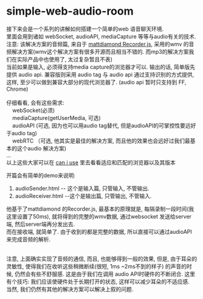 simple-web-audio-room
=====================

接下来会是一个系列的讲解如何搭建一个简单的web 语音聊天环境.<br />
里面会用到诸如 webSocket, audioAPI, mediaCapture 等等与audio有关的技术.<br />
注意: 该解决方案的音频篇, 来自于 <a href="https://github.com/mattdiamond/Recorderjs">mattdiamond  Recorder.js</a>, 采用的wmv 的音频解决方案(wmv这个解决方案有很多开源而且相当不错的. 而mp3的解决方案我们在实际产品中也使用了, 太过复杂暂且不表)<br />
当前如果是输入, 必须得支持media capture的浏览器才可以. 输出的话, 简单版先提供 audio api. 兼容版则采用 audio tag 与 audio api 通过支持识别的方式提供, 这样, 至少可以做到兼容大部分的现代浏览器了. (audio api 暂时只支持到 FF, Chrome)<br />
<br />
仔细看看, 会有这些需求: <br />
 &nbsp;  &nbsp; webSocket(必须)<br />
 &nbsp;  &nbsp; mediaCapture(getUserMedia, 可选)<br />
 &nbsp;  &nbsp; audioAPI (可选, 因为也可以用audio tag替代, 但是audioAPI的可掌控性要远好于audio tag)<br />
 &nbsp;  &nbsp; webRTC （可选, 他其实是最佳的解决方案, 而且他的效果也会远好过我们最基本的这个audio 解决方案)<br />
 ... <br />
以上这些大家可以在 <a href="http://caniuse.com">can i use</a> 里去看看适应和匹配的浏览器以及其版本<br /> 
 
开篇会有简单的demo来说明:<br />
1. audioSender.html  -- 这个是输入篇, 只管输入, 不管输出.<br />
2. audioReceiver.html --这个是输出篇, 只管输出, 不管输入.<br />

他基于了mattdiamond 的Recorder.js, 最基本的原理就是, 每隔录制一段时间(我这里设置了50ms), 就将得到的完整的wmv数据, 通过websocket 发送给server端, 然后server端再分发出去.<br />
而在接收端, 就简单了. 由于收到的都是完整的数据, 所以直接可以通过audioAPI 来完成音频的解析.<br /><br />

注意, 上面确实实现了音频的通信, 而且, 也能够得到一般的效果, 但是, 由于耳朵的灵敏性, 使得我们在收听这些稍微断续(很短, 1ms ~2ms不到的样子) 的声音的时候, 仍然会有些不舒服感. 这是由于我们在调用 audio API时硬件的不断闭合. 这里有个技巧: 我们应该使硬件处于长期打开的状态, 这样可以减少耳朵的不适应感. <br />
当然, 我们仍然有其他的解决方案可以解决上叙的问题. <br />

